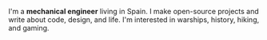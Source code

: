 I'm a **mechanical engineer** living in Spain. I make open-source projects and write about code, design, and life. I'm interested in warships, history, hiking, and gaming.